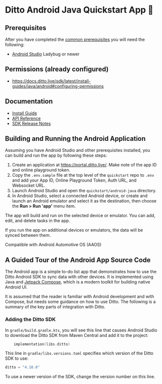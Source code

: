 # Ditto Android Java Quickstart App 🚀

## Prerequisites

After you have completed the [common prerequisites] you will need the following:

- [Android Studio](https://developer.android.com/studio) Ladybug or newer

## Permissions (already configured)

- <https://docs.ditto.live/sdk/latest/install-guides/java/android#configuring-permissions>

## Documentation

- [Install Guide](https://docs.ditto.live/sdk/latest/install-guides/java/android)
- [API Reference](https://software.ditto.live/android/Ditto/4.8.2/api-reference/)
- [SDK Release Notes](https://docs.ditto.live/sdk/latest/release-notes/java)

[common prerequisites]: https://github.com/getditto/quickstart#common-prerequisites

## Building and Running the Android Application

Assuming you have Android Studio and other prerequisites installed, you can
build and run the app by following these steps:

1. Create an application at <https://portal.ditto.live/>.  Make note of the app ID and online playground token.
2. Copy the `.env.sample` file at the top level of the `quickstart` repo to `.env` and add your App ID, Online Playground Token, Auth URL, and Websocket URL.
3. Launch Android Studio and open the `quickstart/android-java` directory.
4. In Android Studio, select a connected Android device, or create and launch an Android emulator and select it as the destination, then choose the **Run > Run 'app'** menu item.

The app will build and run on the selected device or emulator.  You can add,
edit, and delete tasks in the app.

If you run the app on additional devices or emulators, the data will be synced
between them.

Compatible with Android Automotive OS (AAOS)

## A Guided Tour of the Android App Source Code

The Android app is a simple to-do list app that demonstrates how to use the
Ditto Android SDK to sync data with other devices.
It is implemented using Java  and
[Jetpack Compose](https://developer.android.com/compose), which is a modern
toolkit for building native Android UI.

It is assumed that the reader is familiar with Android development and with
Compose, but needs some guidance on how to use Ditto.  The following is a
summary of the key parts of integration with Ditto.

### Adding the Ditto SDK

In `gradle/build.gradle.kts`, you will see this line that causes Android Studio
to download the Ditto SDK from Maven Central and add it to the project:

```kotlin
    implementation(libs.ditto)
```

This line in `gradle/libs.versions.toml` specifies which version of the Ditto
SDK to use:

```kotlin
ditto = "4.10.0"
```

To use a newer version of the SDK, change the version number on this line.
